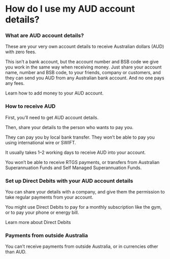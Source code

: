 # How do I use my AUD account details?

### What are AUD account details?

These are your very own account details to receive Australian dollars (AUD) with zero fees.

This isn’t a bank account, but the account number and BSB code we give you work in the same way when receiving money. Just share your account name, number and BSB code, to your friends, company or customers, and they can send you AUD from any Australian bank account. And no one pays any fees.

Learn how to add money to your AUD account.

### How to receive AUD

First, you’ll need to get AUD account details.

Then, share your details to the person who wants to pay you.

They can pay you by local bank transfer. They won’t be able to pay you using international wire or SWIFT.

It usually takes 1–2 working days to receive AUD into your account.

You won’t be able to receive RTGS payments, or transfers from Australian Superannuation Funds and Self Managed Superannuation Funds.

### Set up Direct Debits with your AUD account details

You can share your details with a company, and give them the permission to take regular payments from your account. 

You might use Direct Debits to pay for a monthly subscription like the gym, or to pay your phone or energy bill.

Learn more about Direct Debits 

### Payments from outside Australia

You can’t receive payments from outside Australia, or in currencies other than AUD.